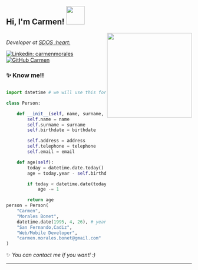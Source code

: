 <h2> Hi, I'm Carmen! <img src="https://64.media.tumblr.com/3a73e5262fd831183eed007eeade43fc/68cc2ff2cf54d73a-cd/s1280x1920/ce4d6a9c87202765f9bcf39d19b7d35e9cfdc62b.png" width="50"></h2>
<img align='right' src="https://64.media.tumblr.com/41be79180679dc28a4d0459deb9de4ea/254f5dee0c222861-e3/s1280x1920/9ecf7066ea260ff8c9ae4bea14d173e1d536fe9a.gifv" width="230">
</br><em>Developer at <a href="https://www.sdos.es/home">SDOS :heart:
</em></p>

[![Linkedin: carmenmorales](https://img.shields.io/badge/-linkedin-blue?style=flat-square&logo=Linkedin&logoColor=white&link=https://www.linkedin.com/in/carmenmoralesbonet/)](https://www.linkedin.com/in/carmenmoralesbonet/)
[![GitHub Carmen](https://img.shields.io/github/followers/carmenmoralesb?label=follow&style=social)](https://github.com/carmenmoralesb)


### :sparkles: Know me!!

```python

import datetime # we will use this for date objects

class Person:

    def __init__(self, name, surname, birthdate, address, telephone, email):
        self.name = name
        self.surname = surname
        self.birthdate = birthdate

        self.address = address
        self.telephone = telephone
        self.email = email

    def age(self):
        today = datetime.date.today()
        age = today.year - self.birthdate.year

        if today < datetime.date(today.year, self.birthdate.month, self.birthdate.day):
            age -= 1

        return age
person = Person(
    "Carmen",
    "Morales Bonet",
    datetime.date(1995, 4, 26), # year, month, day
    "San Fernando,Cadiz",
    "Web/Mobile Developer",
    "carmen.morales.bonet@gmail.com"
)
```

✨ <em> You can contact me if you want! :)</em>

---
